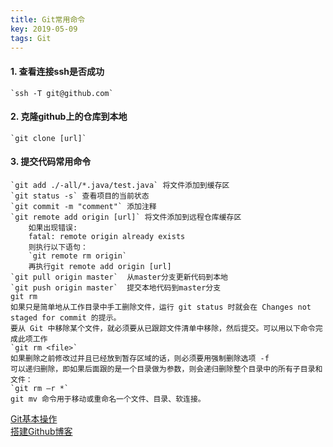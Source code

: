 ```yaml
---
title: Git常用命令
key: 2019-05-09
tags: Git
---
```


#### 1. 查看连接ssh是否成功  
    `ssh -T git@github.com`
#### 2. 克隆github上的仓库到本地  
    `git clone [url]`
#### 3. 提交代码常用命令  
	`git add ./-all/*.java/test.java` 将文件添加到缓存区  
	`git status -s` 查看项目的当前状态  
	`git commit -m "comment"` 添加注释  
	`git remote add origin [url]` 将文件添加到远程仓库缓存区  
		如果出现错误:  
        fatal: remote origin already exists  
        则执行以下语句：  
        `git remote rm origin`  
	    再执行git remote add origin [url]  
    `git pull origin master`  从master分支更新代码到本地  
    `git push origin master`  提交本地代码到master分支  
    git rm
	如果只是简单地从工作目录中手工删除文件，运行 git status 时就会在 Changes not staged for commit 的提示。
	要从 Git 中移除某个文件，就必须要从已跟踪文件清单中移除，然后提交。可以用以下命令完成此项工作  
	`git rm <file>`  
	如果删除之前修改过并且已经放到暂存区域的话，则必须要用强制删除选项 -f  
	可以递归删除，即如果后面跟的是一个目录做为参数，则会递归删除整个目录中的所有子目录和文件：  
	`git rm –r *` 
	git mv 命令用于移动或重命名一个文件、目录、软连接。
	
[Git基本操作](http://www.runoob.com/git/git-basic-operations.html)  
[搭建Github博客](https://blog.csdn.net/u012168038/article/details/77715439)
